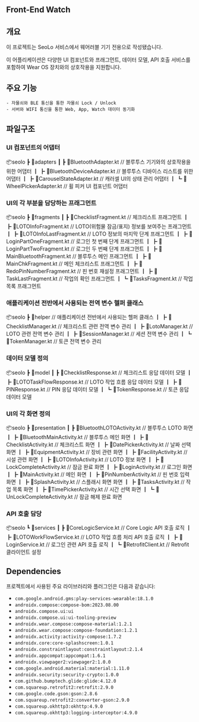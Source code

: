 ## Front-End Watch

## 개요
이 프로젝트는 SeoLo 서비스에서 웨어러블 기기 전용으로 작성됐습니다.

이 어플리케이션은 다양한 UI 컴포넌트와 프래그먼트, 데이터 모델, API 호출 서비스를 포함하여 Wear OS 장치와의 상호작용을 지원합니다.


## 주요 기능
	- 자물쇠와 BLE 통신을 통한 자물쇠 Lock / Unlock
	- 서버와 WIFI 통신을 통한 Web, App, Watch 데이터 동기화

## 파일구조
### UI 컴포넌트의 어댑터
📦seolo
┣ 📂adapters
┃ ┣ 📜BluetoothAdapter.kt                    // 블루투스 기기와의 상호작용을 위한 어댑터
┃ ┣ 📜BluetoothDeviceAdapter.kt              // 블루투스 디바이스 리스트를 위한 어댑터
┃ ┣ 📜CarouselStateAdapter.kt                // 캐러셀 UI의 상태 관리 어댑터
┃ ┗ 📜WheelPickerAdapter.kt                  // 휠 피커 UI 컴포넌트 어댑터


### UI의 각 부분을 담당하는 프래그먼트
📦seolo
┣ 📂fragments
┃ ┣ 📜ChecklistFragment.kt                   // 체크리스트 프래그먼트
┃ ┣ 📜LOTOInfoFragment.kt                    // LOTO(위험물 잠금/표지) 정보를 보여주는 프래그먼트
┃ ┣ 📜LOTOInfoLastFragment.kt                // LOTO 정보의 마지막 단계 프래그먼트
┃ ┣ 📜LoginPartOneFragment.kt                // 로그인 첫 번째 단계 프래그먼트
┃ ┣ 📜LoginPartTwoFragment.kt                // 로그인 두 번째 단계 프래그먼트
┃ ┣ 📜MainBluetoothFragment.kt               // 블루투스 메인 프래그먼트
┃ ┣ 📜MainChkFragment.kt                     // 메인 체크리스트 프래그먼트
┃ ┣ 📜RedoPinNumberFragment.kt               // 핀 번호 재설정 프래그먼트
┃ ┣ 📜TaskLastFragment.kt                    // 작업의 확인 프래그먼트
┃ ┗ 📜TasksFragment.kt                       // 작업 목록 프래그먼트


### 애플리케이션 전반에서 사용되는 전역 변수 헬퍼 클래스
📦seolo
┣ 📂helper                                   // 애플리케이션 전반에서 사용되는 헬퍼 클래스
┃ ┣ 📜ChecklistManager.kt                    // 체크리스트 관련 전역 변수 관리
┃ ┣ 📜LotoManager.kt                         // LOTO 관련 전역 변수 관리
┃ ┣ 📜SessionManager.kt                      // 세션 전역 변수 관리
┃ ┗ 📜TokenManager.kt                        // 토큰 전역 변수 관리


### 데이터 모델 정의
📦seolo
┣ 📂model
┃ ┣ 📜ChecklistResponse.kt                   // 체크리스트 응답 데이터 모델
┃ ┣ 📜LOTOTaskFlowResponse.kt                // LOTO 작업 흐름 응답 데이터 모델
┃ ┣ 📜PINResponse.kt                         // PIN 응답 데이터 모델
┃ ┗ 📜TokenResponse.kt                       // 토큰 응답 데이터 모델


### UI의 각 화면 정의
📦seolo
┣ 📂presentation
┃ ┣ 📜BluetoothLOTOActivity.kt               // 블루투스 LOTO 화면
┃ ┣ 📜BluetoothMainActivity.kt               // 블루투스 메인 화면
┃ ┣ 📜ChecklistActivity.kt                   // 체크리스트 화면
┃ ┣ 📜DatePickerActivity.kt                  // 날짜 선택 화면
┃ ┣ 📜EquipmentActivity.kt                   // 장비 관련 화면
┃ ┣ 📜FacilityActivity.kt                    // 시설 관련 화면
┃ ┣ 📜LOTOInfoActivity.kt                    // LOTO 정보 화면
┃ ┣ 📜LockCompleteActivity.kt                // 잠금 완료 화면
┃ ┣ 📜LoginActivity.kt                       // 로그인 화면
┃ ┣ 📜MainActivity.kt                        // 메인 화면
┃ ┣ 📜PinNumberActivity.kt                   // 핀 번호 입력 화면
┃ ┣ 📜SplashActivity.kt                      // 스플래시 화면 화면
┃ ┣ 📜TasksActivity.kt                       // 작업 목록 화면
┃ ┣ 📜TimePickerActivity.kt                  // 시간 선택 화면
┃ ┗ 📜UnLockCompleteActivity.kt              // 잠금 해제 완료 화면


### API 호출 담당
📦seolo
┗ 📂services
┃ ┣ 📜CoreLogicService.kt                    // Core Logic API 호출 로직
┃ ┣ 📜LOTOWorkFlowService.kt                 // LOTO 작업 흐름 처리 API 호출 로직
┃ ┣ 📜LoginService.kt                        // 로그인 관련 API 호출 로직
┃ ┗ 📜RetrofitClient.kt                      // Retrofit 클라이언트 설정



## Dependencies
프로젝트에서 사용된 주요 라이브러리와 플러그인은 다음과 같습니다:
- `com.google.android.gms:play-services-wearable:18.1.0`
- `androidx.compose:compose-bom:2023.08.00`
- `androidx.compose.ui:ui`
- `androidx.compose.ui:ui-tooling-preview`
- `androidx.wear.compose:compose-material:1.2.1`
- `androidx.wear.compose:compose-foundation:1.2.1`
- `androidx.activity:activity-compose:1.7.2`
- `androidx.core:core-splashscreen:1.0.1`
- `androidx.constraintlayout:constraintlayout:2.1.4`
- `androidx.appcompat:appcompat:1.6.1`
- `androidx.viewpager2:viewpager2:1.0.0`
- `com.google.android.material:material:1.11.0`
- `androidx.security:security-crypto:1.0.0`
- `com.github.bumptech.glide:glide:4.12.0`
- `com.squareup.retrofit2:retrofit:2.9.0`
- `com.google.code.gson:gson:2.8.6`
- `com.squareup.retrofit2:converter-gson:2.9.0`
- `com.squareup.okhttp3:okhttp:4.9.0`
- `com.squareup.okhttp3:logging-interceptor:4.9.0`